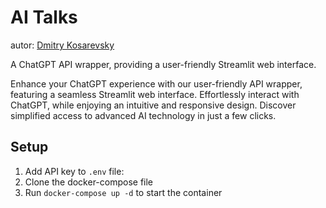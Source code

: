 # AI Talks

autor: [Dmitry Kosarevsky](https://github.com/dKosarevsky/AI-Talks)

A ChatGPT API wrapper, providing a user-friendly Streamlit web interface.

Enhance your ChatGPT experience with our user-friendly API wrapper, featuring a seamless Streamlit web interface. Effortlessly interact with ChatGPT, while enjoying an intuitive and responsive design. Discover simplified access to advanced AI technology in just a few clicks.


## Setup

1. Add API key to `.env` file:
2. Clone the docker-compose file
3. Run `docker-compose up -d` to start the container